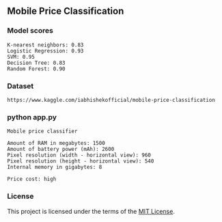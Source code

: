 ## Mobile Price Classification

### Model scores
```
K-nearest neighbors: 0.83
Logistic Regression: 0.93
SVM: 0.95
Decision Tree: 0.83
Random Forest: 0.90
```

### Dataset
```
https://www.kaggle.com/iabhishekofficial/mobile-price-classification
```

### python app.py

```
Mobile price classifier

Amount of RAM in megabytes: 1500
Amount of battery power (mAh): 2600
Pixel resolution (width - horizontal view): 960
Pixel resolution (height - horizontal view): 540
Internal memory in gigabytes: 8

Price cost: high
```

### License

This project is licensed under the terms of the [MIT License](LICENSE).
